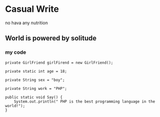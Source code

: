 # Casual Write
no hava any nutrition

## World is powered by solitude

### my code

    private GirlFriend girlFirend = new GirlFriend();

    private static int age = 18;

    private String sex = "boy";

    private String work = "PHP";

    public static void Say() {
        System.out.println(" PHP is the best programming language in the world!");
    }
